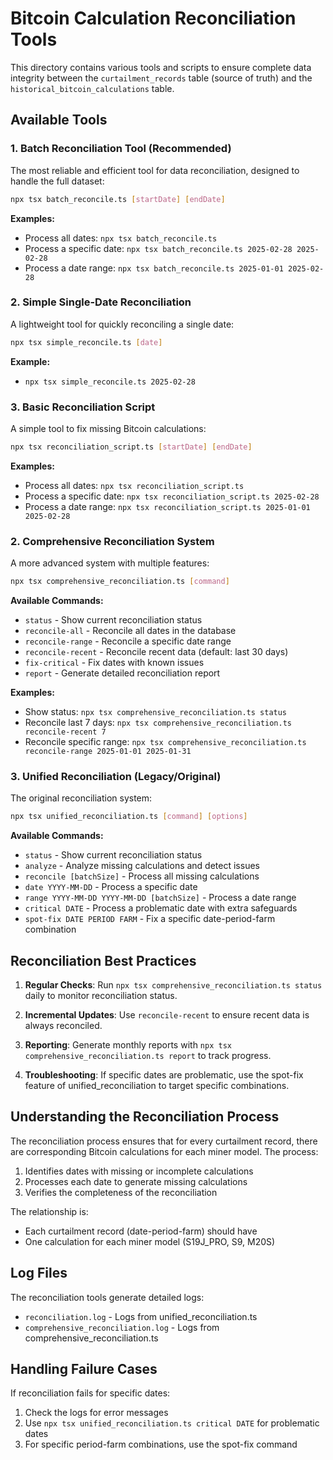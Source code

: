 # Bitcoin Calculation Reconciliation Tools

This directory contains various tools and scripts to ensure complete data integrity between the `curtailment_records` table (source of truth) and the `historical_bitcoin_calculations` table.

## Available Tools

### 1. Batch Reconciliation Tool (Recommended)

The most reliable and efficient tool for data reconciliation, designed to handle the full dataset:

```bash
npx tsx batch_reconcile.ts [startDate] [endDate]
```

**Examples:**
- Process all dates: `npx tsx batch_reconcile.ts`
- Process a specific date: `npx tsx batch_reconcile.ts 2025-02-28 2025-02-28`
- Process a date range: `npx tsx batch_reconcile.ts 2025-01-01 2025-02-28`

### 2. Simple Single-Date Reconciliation 

A lightweight tool for quickly reconciling a single date:

```bash
npx tsx simple_reconcile.ts [date]
```

**Example:**
- `npx tsx simple_reconcile.ts 2025-02-28`

### 3. Basic Reconciliation Script

A simple tool to fix missing Bitcoin calculations:

```bash
npx tsx reconciliation_script.ts [startDate] [endDate]
```

**Examples:**
- Process all dates: `npx tsx reconciliation_script.ts`
- Process a specific date: `npx tsx reconciliation_script.ts 2025-02-28`
- Process a date range: `npx tsx reconciliation_script.ts 2025-01-01 2025-02-28`

### 2. Comprehensive Reconciliation System

A more advanced system with multiple features:

```bash
npx tsx comprehensive_reconciliation.ts [command]
```

**Available Commands:**
- `status` - Show current reconciliation status
- `reconcile-all` - Reconcile all dates in the database
- `reconcile-range` - Reconcile a specific date range
- `reconcile-recent` - Reconcile recent data (default: last 30 days)
- `fix-critical` - Fix dates with known issues
- `report` - Generate detailed reconciliation report

**Examples:**
- Show status: `npx tsx comprehensive_reconciliation.ts status`
- Reconcile last 7 days: `npx tsx comprehensive_reconciliation.ts reconcile-recent 7`
- Reconcile specific range: `npx tsx comprehensive_reconciliation.ts reconcile-range 2025-01-01 2025-01-31`

### 3. Unified Reconciliation (Legacy/Original)

The original reconciliation system:

```bash
npx tsx unified_reconciliation.ts [command] [options]
```

**Available Commands:**
- `status` - Show current reconciliation status
- `analyze` - Analyze missing calculations and detect issues
- `reconcile [batchSize]` - Process all missing calculations
- `date YYYY-MM-DD` - Process a specific date
- `range YYYY-MM-DD YYYY-MM-DD [batchSize]` - Process a date range
- `critical DATE` - Process a problematic date with extra safeguards
- `spot-fix DATE PERIOD FARM` - Fix a specific date-period-farm combination

## Reconciliation Best Practices

1. **Regular Checks**: Run `npx tsx comprehensive_reconciliation.ts status` daily to monitor reconciliation status.

2. **Incremental Updates**: Use `reconcile-recent` to ensure recent data is always reconciled.

3. **Reporting**: Generate monthly reports with `npx tsx comprehensive_reconciliation.ts report` to track progress.

4. **Troubleshooting**: If specific dates are problematic, use the spot-fix feature of unified_reconciliation to target specific combinations.

## Understanding the Reconciliation Process

The reconciliation process ensures that for every curtailment record, there are corresponding Bitcoin calculations for each miner model. The process:

1. Identifies dates with missing or incomplete calculations
2. Processes each date to generate missing calculations
3. Verifies the completeness of the reconciliation

The relationship is:
- Each curtailment record (date-period-farm) should have
- One calculation for each miner model (S19J_PRO, S9, M20S)

## Log Files

The reconciliation tools generate detailed logs:
- `reconciliation.log` - Logs from unified_reconciliation.ts
- `comprehensive_reconciliation.log` - Logs from comprehensive_reconciliation.ts

## Handling Failure Cases

If reconciliation fails for specific dates:

1. Check the logs for error messages
2. Use `npx tsx unified_reconciliation.ts critical DATE` for problematic dates
3. For specific period-farm combinations, use the spot-fix command